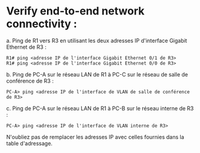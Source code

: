 # Verify end-to-end network connectivity :

a. Ping de R1 vers R3 en utilisant les deux adresses IP d'interface Gigabit Ethernet de R3 :
```
R1# ping <adresse IP de l'interface Gigabit Ethernet 0/1 de R3>
R1# ping <adresse IP de l'interface Gigabit Ethernet 0/0 de R3>
```

b. Ping de PC-A sur le réseau LAN de R1 à PC-C sur le réseau de salle de conférence de R3 :
```
PC-A> ping <adresse IP de l'interface de VLAN de salle de conférence de R3>
```

c. Ping de PC-A sur le réseau LAN de R1 à PC-B sur le réseau interne de R3 :
```
PC-A> ping <adresse IP de l'interface de VLAN interne de R3>
``` 

N'oubliez pas de remplacer les adresses IP avec celles fournies dans la table d'adressage.
